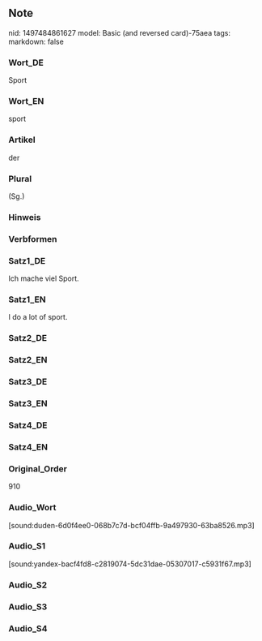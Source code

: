 ## Note
nid: 1497484861627
model: Basic (and reversed card)-75aea
tags: 
markdown: false

### Wort_DE
Sport

### Wort_EN
sport

### Artikel
der

### Plural
(Sg.)

### Hinweis


### Verbformen


### Satz1_DE
Ich mache viel Sport.

### Satz1_EN
I do a lot of sport.

### Satz2_DE


### Satz2_EN


### Satz3_DE


### Satz3_EN


### Satz4_DE


### Satz4_EN


### Original_Order
910

### Audio_Wort
[sound:duden-6d0f4ee0-068b7c7d-bcf04ffb-9a497930-63ba8526.mp3]

### Audio_S1
[sound:yandex-bacf4fd8-c2819074-5dc31dae-05307017-c5931f67.mp3]

### Audio_S2


### Audio_S3


### Audio_S4

